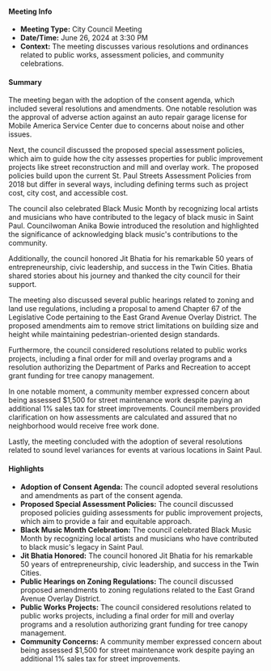 #### Meeting Info
* **Meeting Type:** City Council Meeting
* **Date/Time:** June 26, 2024 at 3:30 PM
* **Context:** The meeting discusses various resolutions and ordinances related to public works, assessment policies, and community celebrations.

#### Summary

The meeting began with the adoption of the consent agenda, which included several resolutions and amendments. One notable resolution was the approval of adverse action against an auto repair garage license for Mobile America Service Center due to concerns about noise and other issues.

Next, the council discussed the proposed special assessment policies, which aim to guide how the city assesses properties for public improvement projects like street reconstruction and mill and overlay work. The proposed policies build upon the current St. Paul Streets Assessment Policies from 2018 but differ in several ways, including defining terms such as project cost, city cost, and accessible cost.

The council also celebrated Black Music Month by recognizing local artists and musicians who have contributed to the legacy of black music in Saint Paul. Councilwoman Anika Bowie introduced the resolution and highlighted the significance of acknowledging black music's contributions to the community.

Additionally, the council honored Jit Bhatia for his remarkable 50 years of entrepreneurship, civic leadership, and success in the Twin Cities. Bhatia shared stories about his journey and thanked the city council for their support.

The meeting also discussed several public hearings related to zoning and land use regulations, including a proposal to amend Chapter 67 of the Legislative Code pertaining to the East Grand Avenue Overlay District. The proposed amendments aim to remove strict limitations on building size and height while maintaining pedestrian-oriented design standards.

Furthermore, the council considered resolutions related to public works projects, including a final order for mill and overlay programs and a resolution authorizing the Department of Parks and Recreation to accept grant funding for tree canopy management.

In one notable moment, a community member expressed concern about being assessed $1,500 for street maintenance work despite paying an additional 1% sales tax for street improvements. Council members provided clarification on how assessments are calculated and assured that no neighborhood would receive free work done.

Lastly, the meeting concluded with the adoption of several resolutions related to sound level variances for events at various locations in Saint Paul.

#### Highlights

* **Adoption of Consent Agenda:** The council adopted several resolutions and amendments as part of the consent agenda.
* **Proposed Special Assessment Policies:** The council discussed proposed policies guiding assessments for public improvement projects, which aim to provide a fair and equitable approach.
* **Black Music Month Celebration:** The council celebrated Black Music Month by recognizing local artists and musicians who have contributed to black music's legacy in Saint Paul.
* **Jit Bhatia Honored:** The council honored Jit Bhatia for his remarkable 50 years of entrepreneurship, civic leadership, and success in the Twin Cities.
* **Public Hearings on Zoning Regulations:** The council discussed proposed amendments to zoning regulations related to the East Grand Avenue Overlay District.
* **Public Works Projects:** The council considered resolutions related to public works projects, including a final order for mill and overlay programs and a resolution authorizing grant funding for tree canopy management.
* **Community Concerns:** A community member expressed concern about being assessed $1,500 for street maintenance work despite paying an additional 1% sales tax for street improvements.

